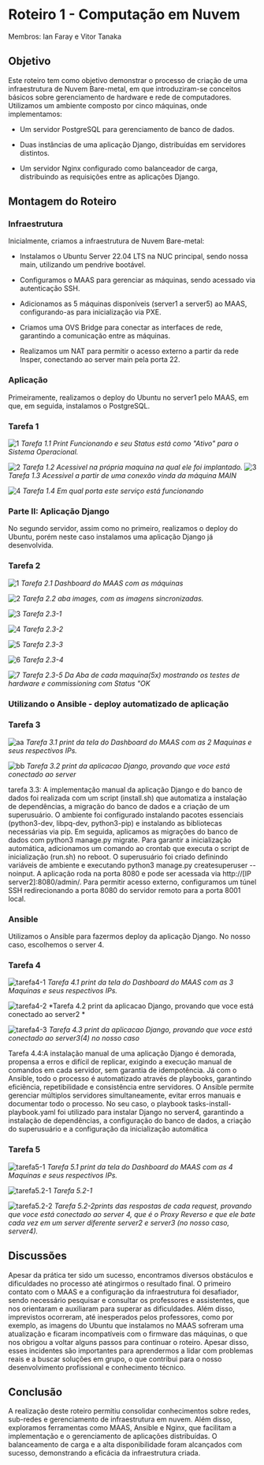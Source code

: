 # Roteiro 1 - Computação em Nuvem
Membros: Ian Faray e Vitor Tanaka

## Objetivo
Este roteiro tem como objetivo demonstrar o processo de criação de uma infraestrutura de Nuvem Bare-metal, em que introduziram-se conceitos básicos sobre gerenciamento de hardware e rede de computadores. Utilizamos um ambiente composto por cinco máquinas, onde implementamos:

- Um servidor PostgreSQL para gerenciamento de banco de dados.

- Duas instâncias de uma aplicação Django, distribuídas em servidores distintos.

- Um servidor Nginx configurado como balanceador de carga, distribuindo as requisições entre as aplicações Django.

## Montagem do Roteiro

### Infraestrutura
Inicialmente, criamos a infraestrutura de Nuvem Bare-metal:

- Instalamos o Ubuntu Server 22.04 LTS na NUC principal, sendo nossa main, utilizando um pendrive bootável.

- Configuramos o MAAS para gerenciar as máquinas, sendo acessado via autenticação SSH.

- Adicionamos as 5 máquinas disponíveis (server1 a server5) ao MAAS, configurando-as para inicialização via PXE.

- Criamos uma OVS Bridge para conectar as interfaces de rede, garantindo a comunicação entre as máquinas.

- Realizamos um NAT para permitir o acesso externo a partir da rede Insper, conectando ao server main pela porta 22.

### Aplicação
Primeiramente, realizamos o deploy do Ubuntu no server1 pelo MAAS, em que, em seguida, instalamos o PostgreSQL.
### Tarefa 1
![1](img/tarefa1-1.jpeg)
*Tarefa 1.1 Print Funcionando e seu Status está como "Ativo" para o Sistema Operacional.*  

![2](img/tarefa1-2.jpeg)
*Tarefa 1.2 Acessivel na própria maquina na qual ele foi implantado.* 
![3](img/tarefa1-3.jpeg)
*Tarefa 1.3 Acessivel a partir de uma conexão vinda da máquina MAIN*

![4](img/tarefa1-4.jpeg)
*Tarefa 1.4 Em qual porta este serviço está funcionando*

### Parte II: Aplicação Django
No segundo servidor, assim como no primeiro, realizamos o deploy do Ubuntu, porém neste caso instalamos uma aplicação Django já desenvolvida.   
### Tarefa 2

![1](img/tarefa2.1.jpeg)
*Tarefa 2.1 Dashboard do MAAS com as máquinas*

![2](img/tarefa2.2.jpeg)
*Tarefa 2.2 aba images, com as imagens sincronizadas.*

![3](img/tarefa2.3-1.jpeg)
*Tarefa 2.3-1*

![4](img/tarefa2.3-2.jpeg)
*Tarefa 2.3-2*

![5](img/tarefa2.3-3.jpeg)
*Tarefa 2.3-3*

![6](img/tarefa2.3-5.jpeg)
*Tarefa 2.3-4*

![7](img/tarefa2.3-4.jpeg)
*Tarefa 2.3-5 Da Aba de cada maquina(5x) mostrando os testes de hardware e commissioning com Status "OK*


### Utilizando o Ansible - deploy automatizado de aplicação
### Tarefa 3

![aa](img/tarefa3-1.jpeg)
*Tarefa 3.1  print da tela do Dashboard do MAAS com as 2 Maquinas e seus respectivos IPs.*

![bb](img/tarefa3-2.jpeg)
*Tarefa 3.2 print da aplicacao Django, provando que voce está conectado ao server*

tarefa 3.3: 
A implementação manual da aplicação Django e do banco de dados foi realizada com um script (install.sh) que automatiza a instalação de dependências, a migração do banco de dados e a criação de um superusuário. O ambiente foi configurado instalando pacotes essenciais (python3-dev, libpq-dev, python3-pip) e instalando as bibliotecas necessárias via pip. Em seguida, aplicamos as migrações do banco de dados com python3 manage.py migrate. Para garantir a inicialização automática, adicionamos um comando ao crontab que executa o script de inicialização (run.sh) no reboot. O superusuário foi criado definindo variáveis de ambiente e executando python3 manage.py createsuperuser --noinput. A aplicação roda na porta 8080 e pode ser acessada via http://[IP server2]:8080/admin/. Para permitir acesso externo, configuramos um túnel SSH redirecionando a porta 8080 do servidor remoto para a porta 8001 local.

### Ansible
Utilizamos o Ansible para fazermos deploy da aplicação Django. No nosso caso, escolhemos o server 4.
### Tarefa 4
![tarefa4-1](img/tarefa4.1.jpeg)
*Tarefa 4.1 print da tela do Dashboard do MAAS com as 3 Maquinas e seus respectivos IPs.*

![tarefa4-2](img/tarefa4.2.jpeg)
*Tarefa 4.2 print da aplicacao Django, provando que voce está conectado ao server2 *

![tarefa4-3](img/tarefa4-3.jpeg)
*Tarefa 4.3 print da aplicacao Django, provando que voce está conectado ao server3(4) no nosso caso*

Tarefa 4.4:A instalação manual de uma aplicação Django é demorada, propensa a erros e difícil de replicar, exigindo a execução manual de comandos em cada servidor, sem garantia de idempotência. Já com o Ansible, todo o processo é automatizado através de playbooks, garantindo eficiência, repetibilidade e consistência entre servidores. O Ansible permite gerenciar múltiplos servidores simultaneamente, evitar erros manuais e documentar todo o processo. No seu caso, o playbook tasks-install-playbook.yaml foi utilizado para instalar Django no server4, garantindo a instalação de dependências, a configuração do banco de dados, a criação do superusuário e a configuração da inicialização automática

### Tarefa 5
![tarefa5-1](img/tarefa5-1.jpeg)
*Tarefa 5.1 print da tela do Dashboard do MAAS com as 4 Maquinas e seus respectivos IPs.*

![tarefa5.2-1](img/tarefa5.2-1.jpeg)
*Tarefa 5.2-1*

![tarefa5.2-2](img/tarefa5.2-2.jpeg)
*Tarefa 5.2-2prints das respostas de cada request, provando que voce está conectado ao server 4, que é o Proxy Reverso e que ele bate cada vez em um server diferente server2 e server3 (no nosso caso, server4).*



## Discussões

Apesar da prática ter sido um sucesso, encontramos diversos obstáculos e dificuldades no processo até atingirmos o resultado final. O primeiro contato com o MAAS e a configuração da infraestrutura foi desafiador, sendo necessário pesquisar e consultar os professores e assistentes, que nos orientaram e auxiliaram para superar as dificuldades. Além disso, imprevistos ocorreram, até inesperados pelos professores, como por exemplo, as imagens do Ubuntu que instalamos no MAAS sofreram uma atualização e ficaram incompatíveis com o firmware das máquinas, o que nos obrigou a voltar alguns passos para continuar o roteiro. Apesar disso, esses incidentes são importantes para aprendermos a lidar com problemas reais e a buscar soluções em grupo, o que contribui para o nosso desenvolvimento profissional e conhecimento técnico.

## Conclusão
A realização deste roteiro permitiu consolidar conhecimentos sobre redes, sub-redes e gerenciamento de infraestrutura em nuvem. Além disso, exploramos ferramentas como MAAS, Ansible e Nginx, que facilitam a implementação e o gerenciamento de aplicações distribuídas. O balanceamento de carga e a alta disponibilidade foram alcançados com sucesso, demonstrando a eficácia da infraestrutura criada.
